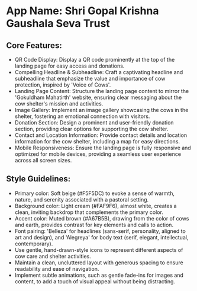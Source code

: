 # **App Name**: Shri Gopal Krishna Gaushala Seva Trust

## Core Features:

- QR Code Display: Display a QR code prominently at the top of the landing page for easy access and donations.
- Compelling Headline & Subheadline: Craft a captivating headline and subheadline that emphasize the value and importance of cow protection, inspired by 'Voice of Cows'.
- Landing Page Content: Structure the landing page content to mirror the 'Gokuldham Mahatirth' website, ensuring clear messaging about the cow shelter's mission and activities.
- Image Gallery: Implement an image gallery showcasing the cows in the shelter, fostering an emotional connection with visitors.
- Donation Section: Design a prominent and user-friendly donation section, providing clear options for supporting the cow shelter. 
- Contact and Location Information: Provide contact details and location information for the cow shelter, including a map for easy directions.
- Mobile Responsiveness: Ensure the landing page is fully responsive and optimized for mobile devices, providing a seamless user experience across all screen sizes.

## Style Guidelines:

- Primary color: Soft beige (#F5F5DC) to evoke a sense of warmth, nature, and serenity associated with a pastoral setting.
- Background color: Light cream (#FAF9F6), almost white, creates a clean, inviting backdrop that complements the primary color.
- Accent color: Muted brown (#A67B5B), drawing from the color of cows and earth, provides contrast for key elements and calls to action.
- Font pairing: 'Belleza' for headlines (sans-serif, personality, aligned to art and design), and 'Alegreya' for body text (serif, elegant, intellectual, contemporary).
- Use gentle, hand-drawn-style icons to represent different aspects of cow care and shelter activities.
- Maintain a clean, uncluttered layout with generous spacing to ensure readability and ease of navigation.
- Implement subtle animations, such as gentle fade-ins for images and content, to add a touch of visual appeal without being distracting.
